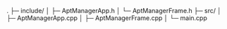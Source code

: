 .
├─ include/
│  ├─ AptManagerApp.h
│  └─ AptManagerFrame.h
├─ src/
│  ├─ AptManagerApp.cpp
│  ├─ AptManagerFrame.cpp
│  └─ main.cpp

